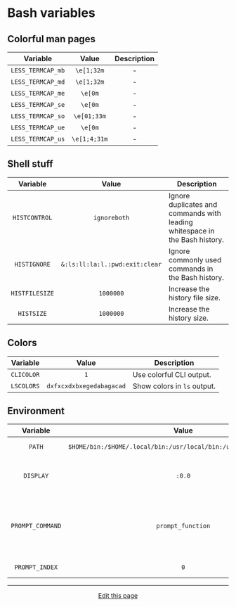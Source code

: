 # Bash variables

## Colorful man pages

| Variable | Value | Description |
|:--------:|:-----:|:-----------:|
| `LESS_TERMCAP_mb` | `\e[1;32m` | - |
| `LESS_TERMCAP_md` | `\e[1;32m` | - |
| `LESS_TERMCAP_me` | `\e[0m` | - |
| `LESS_TERMCAP_se` | `\e[0m` | - |
| `LESS_TERMCAP_so` | `\e[01;33m` | - |
| `LESS_TERMCAP_ue` | `\e[0m` | - |
| `LESS_TERMCAP_us` | `\e[1;4;31m` | - |

## Shell stuff

| Variable | Value | Description |
|:--------:|:-----:|-------------|
| `HISTCONTROL` | `ignoreboth` | Ignore duplicates and commands with leading whitespace in the Bash history. |
| `HISTIGNORE` | `&:ls:ll:la:l.:pwd:exit:clear` | Ignore commonly used commands in the Bash history. |
| `HISTFILESIZE` | `1000000` | Increase the history file size. |
| `HISTSIZE` | `1000000` | Increase the history size. |

## Colors

| Variable | Value | Description |
|:--------:|:-----:|-------------|
| `CLICOLOR` | `1` | Use colorful CLI output. |
| `LSCOLORS` | `dxfxcxdxbxegedabagacad` | Show colors in `ls` output. |

## Environment

| Variable | Value | Description |
|:--------:|:-----:|-------------|
| `PATH` | `$HOME/bin:/$HOME/.local/bin:/usr/local/bin:/usr/local/sbin:$PATH` | Set up the `PATH` variable. |
| `DISPLAY` | `:0.0` | Attach the default display to the default screen. |
| `PROMPT_COMMAND` | `prompt_function` | Register `prompt_function` to be called every time the command prompt (`PS1`) is loaded. |
| `PROMPT_INDEX` | `0` | Set up the prompt index. |

<hr>
<div style="text-align:center">
	<a class="edit-link" href="https://github.com/wcarhart/docs/blob/master/docs/konphig/bash_variables.md" target="_blank"><i class="fas fa-edit"></i> Edit this page</a>
</div>
